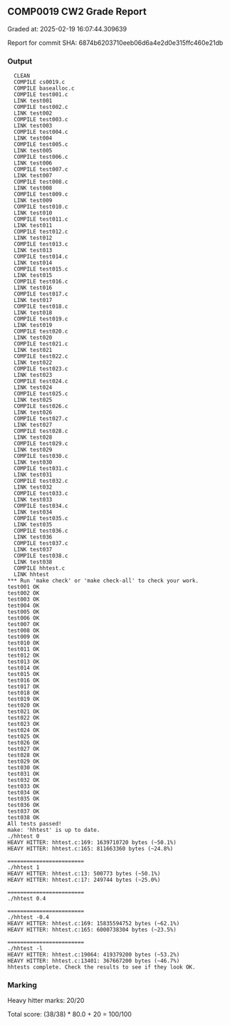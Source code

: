 ## COMP0019 CW2 Grade Report
Graded at: 2025-02-19 16:07:44.309639

Report for commit SHA: 6874b6203710eeb06d6a4e2d0e315ffc460e21db

### Output


      CLEAN 
      COMPILE cs0019.c
      COMPILE basealloc.c
      COMPILE test001.c
      LINK test001 
      COMPILE test002.c
      LINK test002 
      COMPILE test003.c
      LINK test003 
      COMPILE test004.c
      LINK test004 
      COMPILE test005.c
      LINK test005 
      COMPILE test006.c
      LINK test006 
      COMPILE test007.c
      LINK test007 
      COMPILE test008.c
      LINK test008 
      COMPILE test009.c
      LINK test009 
      COMPILE test010.c
      LINK test010 
      COMPILE test011.c
      LINK test011 
      COMPILE test012.c
      LINK test012 
      COMPILE test013.c
      LINK test013 
      COMPILE test014.c
      LINK test014 
      COMPILE test015.c
      LINK test015 
      COMPILE test016.c
      LINK test016 
      COMPILE test017.c
      LINK test017 
      COMPILE test018.c
      LINK test018 
      COMPILE test019.c
      LINK test019 
      COMPILE test020.c
      LINK test020 
      COMPILE test021.c
      LINK test021 
      COMPILE test022.c
      LINK test022 
      COMPILE test023.c
      LINK test023 
      COMPILE test024.c
      LINK test024 
      COMPILE test025.c
      LINK test025 
      COMPILE test026.c
      LINK test026 
      COMPILE test027.c
      LINK test027 
      COMPILE test028.c
      LINK test028 
      COMPILE test029.c
      LINK test029 
      COMPILE test030.c
      LINK test030 
      COMPILE test031.c
      LINK test031 
      COMPILE test032.c
      LINK test032 
      COMPILE test033.c
      LINK test033 
      COMPILE test034.c
      LINK test034 
      COMPILE test035.c
      LINK test035 
      COMPILE test036.c
      LINK test036 
      COMPILE test037.c
      LINK test037 
      COMPILE test038.c
      LINK test038 
      COMPILE hhtest.c
      LINK hhtest 
    *** Run 'make check' or 'make check-all' to check your work.
    test001 OK
    test002 OK
    test003 OK
    test004 OK
    test005 OK
    test006 OK
    test007 OK
    test008 OK
    test009 OK
    test010 OK
    test011 OK
    test012 OK
    test013 OK
    test014 OK
    test015 OK
    test016 OK
    test017 OK
    test018 OK
    test019 OK
    test020 OK
    test021 OK
    test022 OK
    test023 OK
    test024 OK
    test025 OK
    test026 OK
    test027 OK
    test028 OK
    test029 OK
    test030 OK
    test031 OK
    test032 OK
    test033 OK
    test034 OK
    test035 OK
    test036 OK
    test037 OK
    test038 OK
    All tests passed!
    make: 'hhtest' is up to date.
    ./hhtest 0
    HEAVY HITTER: hhtest.c:169: 1639710720 bytes (~50.1%)
    HEAVY HITTER: hhtest.c:165: 811663360 bytes (~24.8%)
    
    ========================
    ./hhtest 1
    HEAVY HITTER: hhtest.c:13: 500773 bytes (~50.1%)
    HEAVY HITTER: hhtest.c:17: 249744 bytes (~25.0%)
    
    ========================
    ./hhtest 0.4
    
    ========================
    ./hhtest -0.4
    HEAVY HITTER: hhtest.c:169: 15835594752 bytes (~62.1%)
    HEAVY HITTER: hhtest.c:165: 6000738304 bytes (~23.5%)
    
    ========================
    ./hhtest -l
    HEAVY HITTER: hhtest.c:19064: 419379200 bytes (~53.2%)
    HEAVY HITTER: hhtest.c:13401: 367667200 bytes (~46.7%)
    hhtests complete. Check the results to see if they look OK.
    


### Marking

Heavy hitter marks: 20/20

Total score: (38/38) * 80.0 + 20 = 100/100

